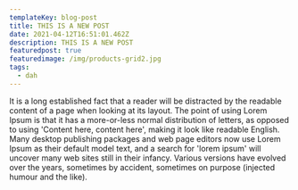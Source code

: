 ```yaml
---
templateKey: blog-post
title: THIS IS A NEW POST
date: 2021-04-12T16:51:01.462Z
description: THIS IS A NEW POST
featuredpost: true
featuredimage: /img/products-grid2.jpg
tags:
  - dah
---
```

It is a long established fact that a reader will be distracted by the readable content of a page when looking at its layout. The point of using Lorem Ipsum is that it has a more-or-less normal distribution of letters, as opposed to using 'Content here, content here', making it look like readable English. Many desktop publishing packages and web page editors now use Lorem Ipsum as their default model text, and a search for 'lorem ipsum' will uncover many web sites still in their infancy. Various versions have evolved over the years, sometimes by accident, sometimes on purpose (injected humour and the like).